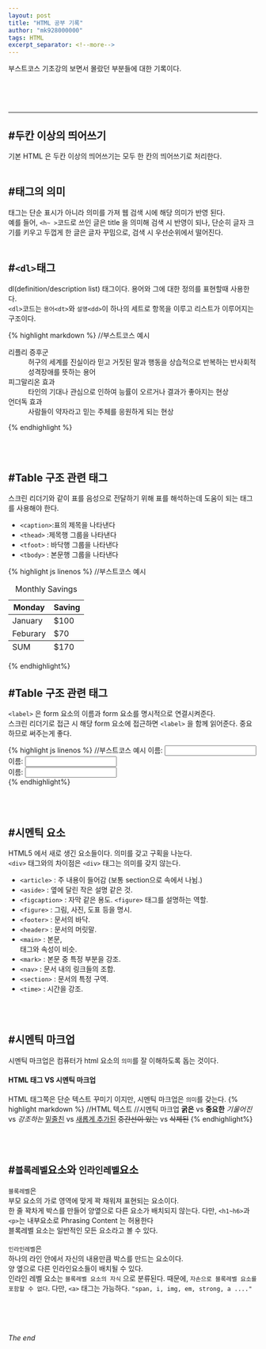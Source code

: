 ```yaml
---
layout: post
title: "HTML 공부 기록"
author: "mk928000000"
tags: HTML
excerpt_separator: <!--more-->
---
```



부스트코스 기초강의 보면서 몰랐던 부분들에 대한 기록이다.
<!--more-->
<br><br><br>
<hr>

## #두칸 이상의 띄어쓰기
기본 HTML 은 두칸 이상의 띄어쓰기는 모두 한 칸의 띄어쓰기로 처리한다.
<br><br>

## #태그의 의미
태그는 단순 표시가 아니라 의미를 가져 웹 검색 시에 해당 의미가 반영 된다.<br>
예를 들어, `<h~ >`코드로 쓰인 글은 title 을 의미해 검색 시 반영이 되나, 단순히 글자 크기를 키우고 두껍게 한 글은 글자 꾸밈으로, 
검색 시 우선순위에서 떨어진다. 
<br><br>

## #`<dl>`태그
dl(definition/description list) 태그이다. 용어와 그에 대한 정의를 표현할때 사용한다.<br>
`<dl>`코드는 `용어<dt>`와 `설명<dd>`이 하나의 세트로 항목을 이루고 리스트가 이루어지는 구조이다. <br>

{% highlight markdown %}
//부스트코스 예시
    <dl>
        <dt>리플리 증후군</dt>
        <dd>허구의 세계를 진실이라 믿고 거짓된 말과 행동을 상습적으로 반복하는 반사회적 성격장애를 뜻하는 용어</dd>
        <dt>피그말리온 효과</dt>
        <dd>타인의 기대나 관심으로 인하여 능률이 오르거나 결과가 좋아지는 현상</dd>
        <dt>언더독 효과</dt>
        <dd>사람들이 약자라고 믿는 주체를 응원하게 되는 현상</dd>
    </dl>
{% endhighlight %}

<br><br>

## #Table 구조 관련 태그
스크린 리더기와 같이 표를 음성으로 전달하기 위해 표를 해석하는데 도움이 되는 태그를 사용해야 한다.
* `<caption>`:표의 제목을 나타낸다
* `<thead>`  :제목행 그룹을 나타낸다
* `<tfoot>`  : 바닥행 그룹을 나타낸다
* `<tbody>`  : 본문행 그룹을 나타낸다

{% highlight js linenos %}
//부스트코스 예시
<table>
    <caption>Monthly Savings</caption>
    <thead>
        <tr>
            <th>Monday</th>
            <th>Saving</th>
        </tr>
    </thead>
    <tbody>
        <tr>
            <td>January</td>
            <td>$100</td>
        </tr>
        <tr>
            <td>Feburary</td>
            <td>$70</td>
        </tr>
    </tbody>
    <tfoot>
        <tr>
            <td>SUM</td>
            <td>$170</td>
        </tr>
    </tfoot>
</table>
{% endhighlight%}

<br>

## #Table 구조 관련 태그
`<label>` 은 form 요소의 이름과 form 요소를 명시적으로 연결시켜준다. <br>
스크린 리더기로 접근 시 해당 form 요소에 접근하면 `<label>` 을 함께 읽어준다. 중요하므로 써주는게 좋다.

{% highlight js linenos %}
//부스트코스 예시
    <label for="name">이름</label>: <input type="text" id="name"><br>
    <label for="nickname">이름</label>: <input type="text" id="nickname"><br>
    <label for="address">이름</label>: <input type="text" id="address"><br>
{% endhighlight%}


<br><br>

## #시멘틱 요소
HTML5 에서 새로 생긴 요소들이다. 의미를 갖고 구획을 나눈다.<br>
`<div>` 태그와의 차이점은 `<div>` 태그는 의미를 갖지 않는다. <br>
* `<article>`    : 주 내용이 들어감 (보통 section으로 속에서 나뉨.)
* `<aside>`      : 옆에 달린 작은 설명 같은 것.
* `<figcaption>` : 자막 같은 용도. `<figure>` 태그를 설명하는 역할.
* `<figure>`     : 그림, 사진, 도표 등을 명시.
* `<footer>`     : 문서의 바닥.
* `<header>`     : 문서의 머릿말.
* `<main>`       : 본문, <article> 태그와 속성이 비슷.
* `<mark>`       : 본문 중 특정 부분을 강조.
* `<nav>`        : 문서 내의 링크들의 조합. 
* `<section>`    : 문서의 특정 구역.
* `<time>`       : 시간을 강조. 

<br><br>

## #시멘틱 마크업
시멘틱 마크업은 컴퓨터가 html 요소의 `의미`를 잘 이해하도록 돕는 것이다.
<br>
#### HTML 태그 VS 시멘틱 마크업
HTML 태그쪽은 단순 텍스트 꾸미기 이지만, 시멘틱 마크업은 `의미`를 갖는다.
{% highlight markdown %}
//HTML 텍스트               //시멘틱 마크업
<b>굵은</b>           vs    <strong>중요한</strong>
<i>기울어진</i>        vs   <em>강조하는</em>
<u>밑줄친</u>         vs    <ins>새롭게 추가된</ins>
<s>중간선이 있는</s>   vs    <del>삭제된</del>
{% endhighlight%}

<br><br>

## #`블록레벨`요소와 `인라인레벨`요소
`블록레벨`은 <br> 
부모 요소의 가로 영역에 맞게 꽉 채워져 표현되는 요소이다. <br>
한 줄 꽉차게 박스를 만들어 양옆으로 다른 요소가 배치되지 않는다. 다만, `<h1~h6>`과 `<p>`는 내부요소로 Phrasing Content 는 허용한다  <br>
블록레벨 요소는 일반적인 모든 요소라고 볼 수 있다.
<br><br>
`인라인레벨`은 <br> 
하나의 라인 안에서 자신의 내용만큼 박스를 만드는 요소이다.<br>
양 옆으로 다른 인라인요소들이 배치될 수 있다. <br>
인라인 레벨 요소는 `블록레벨 요소의 자식` 으로 분류된다. 때문에, `자손으로 블록레벨 요소를 포함할 수 없다`. 다만, `<a>` 태그는 가능하다.
 `"span, i, img, em, strong, a ...."`
<br><br>

<br><br><br>
_The end_
